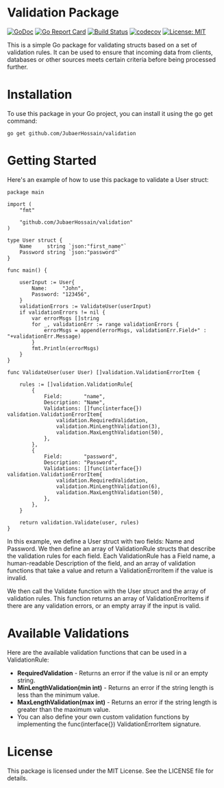 # Validation Package

[![GoDoc](https://godoc.org/github.com/JubaerHossain/validation?status.svg)](https://godoc.org/github.com/JubaerHossain/validation)
[![Go Report Card](https://goreportcard.com/badge/github.com/JubaerHossain/validation)](https://goreportcard.com/report/github.com/JubaerHossain/validation)
[![Build Status](https://travis-ci.org/JubaerHossain/validation.svg?branch=master)](https://travis-ci.org/JubaerHossain/validation)
[![codecov](https://codecov.io/gh/JubaerHossain/branch/master/graph/badge.svg)](https://codecov.io/gh/JubaerHossain/validation)
[![License: MIT](https://img.shields.io/badge/License-MIT-yellow.svg)](https://opensource.org/licenses/MIT)

This is a simple Go package for validating structs based on a set of validation rules. It can be used to ensure that incoming data from clients, databases or other sources meets certain criteria before being processed further.

# Installation

To use this package in your Go project, you can install it using the go get command:

```golang
go get github.com/JubaerHossain/validation
```

# Getting Started

Here's an example of how to use this package to validate a User struct:

```golang
package main

import (
	"fmt"

	"github.com/JubaerHossain/validation"
)

type User struct {
	Name     string `json:"first_name"`
	Password string `json:"password"`
}

func main() {

	userInput := User{
		Name:     "John",
		Password: "123456",
	}
	validationErrors := ValidateUser(userInput)
	if validationErrors != nil {
		var errorMsgs []string
		for _, validationErr := range validationErrors {
			errorMsgs = append(errorMsgs, validationErr.Field+" : "+validationErr.Message)
		}
		fmt.Println(errorMsgs)
	}
}

func ValidateUser(user User) []validation.ValidationErrorItem {

	rules := []validation.ValidationRule{
		{
			Field:       "name",
			Description: "Name",
			Validations: []func(interface{}) validation.ValidationErrorItem{
				validation.RequiredValidation,
				validation.MinLengthValidation(3),
				validation.MaxLengthValidation(50),
			},
		},
		{
			Field:       "password",
			Description: "Password",
			Validations: []func(interface{}) validation.ValidationErrorItem{
				validation.RequiredValidation,
				validation.MinLengthValidation(6),
				validation.MaxLengthValidation(50),
			},
		},
	}

	return validation.Validate(user, rules)
}
```

In this example, we define a User struct with two fields: Name and Password. We then define an array of ValidationRule structs that describe the validation rules for each field. Each ValidationRule has a Field name, a human-readable Description of the field, and an array of validation functions that take a value and return a ValidationErrorItem if the value is invalid.

We then call the Validate function with the User struct and the array of validation rules. This function returns an array of ValidationErrorItems if there are any validation errors, or an empty array if the input is valid.

# Available Validations

Here are the available validation functions that can be used in a ValidationRule:

- **RequiredValidation** - Returns an error if the value is nil or an empty string.
- **MinLengthValidation(min int)** - Returns an error if the string length is less than the minimum value.
- **MaxLengthValidation(max int)** - Returns an error if the string length is greater than the maximum value.
- You can also define your own custom validation functions by implementing the func(interface{}) ValidationErrorItem signature.

# License

This package is licensed under the MIT License. See the LICENSE file for details.
